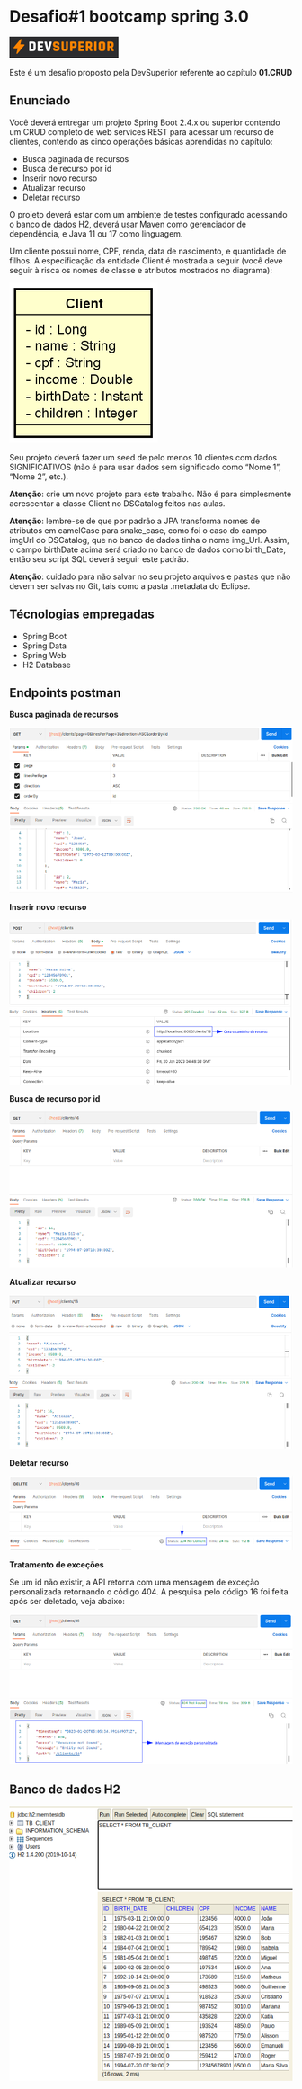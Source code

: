 # Desafio#1 bootcamp spring 3.0

![Untitled](img/Untitled.png)

Este é um desafio proposto pela DevSuperior referente ao capítulo **01.CRUD**

## Enunciado

Você deverá entregar um projeto Spring Boot 2.4.x ou superior contendo um CRUD completo
de web services REST para acessar um recurso de clientes, contendo as cinco operações
básicas aprendidas no capítulo:

- Busca paginada de recursos
- Busca de recurso por id
- Inserir novo recurso
- Atualizar recurso
- Deletar recurso

O projeto deverá estar com um ambiente de testes configurado acessando o banco de dados
H2, deverá usar Maven como gerenciador de dependência, e Java 11 ou 17 como linguagem.

Um cliente possui nome, CPF, renda, data de nascimento, e quantidade de filhos. A
especificação da entidade Client é mostrada a seguir (você deve seguir à risca os nomes de
classe e atributos mostrados no diagrama):

![Untitled](img/Untitled%201.png)

Seu projeto deverá fazer um seed de pelo menos 10 clientes com dados SIGNIFICATIVOS
(não é para usar dados sem significado como “Nome 1”, “Nome 2”, etc.).

**Atenção**: crie um novo projeto para este trabalho. Não é para simplesmente
acrescentar a classe Client no DSCatalog feitos nas aulas.

**Atenção**: lembre-se de que por padrão a JPA transforma nomes de atributos em
camelCase para snake_case, como foi o caso do campo imgUrl do DSCatalog, que no
banco de dados tinha o nome img_Url. Assim, o campo birthDate acima será criado
no banco de dados como birth_Date, então seu script SQL deverá seguir este
padrão.

**Atenção**: cuidado para não salvar no seu projeto arquivos e pastas que não devem ser
salvas no Git, tais como a pasta .metadata do Eclipse.

## Técnologias empregadas

- Spring Boot
- Spring Data
- Spring Web
- H2 Database

## Endpoints postman

**Busca paginada de recursos**

![Untitled](img/Untitled%202.png)

**Inserir novo recurso**

![Untitled](img/Untitled%203.png)

**Busca de recurso por id**

![Untitled](img/Untitled%204.png)

**Atualizar recurso**

![Untitled](img/Untitled%205.png)

**Deletar recurso**

![Untitled](img/Untitled%206.png)

**Tratamento de exceções**

Se um id não existir, a API retorna com uma mensagem de exceção personalizada retornando o código 404. A pesquisa pelo código 16 foi feita após ser deletado, veja abaixo:

![Untitled](img/Untitled%207.png)

## Banco de dados H2

![Untitled](img/Untitled%208.png)